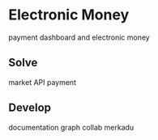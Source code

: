 # Electronic Money
payment dashboard and electronic money

## Solve
market
API payment
## Develop
documentation
graph
collab
merkadu
